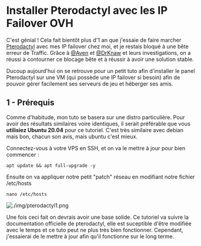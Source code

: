 # Installer Pterodactyl avec les IP Failover OVH

C'est génial !
Cela fait bientôt plus d'1 an que j'essaie de faire marcher [Pterodactyl](https://pterodactyl.io) avec mes IP failover chez moi, et je restais bloqué à une bête erreur de Traffic.
Grâce à [@Aven](https://github.com/Aven678) et [@DrKnaw](https://github.com/DrKnaw) et leurs investigations, on a réussi à contourner ce blocage bête et à réussir à avoir une solution stable.

Ducoup aujourd'hui on se retrouve pour un petit tuto afin d'installer le panel Pterodactyl sur une VM (qui possède une IP failover si besoin) afin de pouvoir gérer facilement ses serveurs de jeu et héberger ses amis.

## 1 - Prérequis

Comme d'habitude, mon tuto se basera sur une distro particulière. Pour avoir des résultats similaires voire identiques, il serait préférable que vous **utilisiez Ubuntu 20.04** pour ce tutoriel. C'est très similaire avec debian mais bon, chacun son avis, mais ubuntu c'est mieux.

Connectez-vous à votre VPS en SSH, et on va le mettre à jour pour bien commencer :

```
apt update && apt full-upgrade -y
```

Ensuite on va appliquer notre petit "patch" réseau en modifiant notre fichier /etc/hosts

```
nano /etc/hosts
```

![./img/pterodactyl1.png](pterodactyl1.png)

Une fois ceci fait on devrais avoir une base solide.
Ce tutoriel va suivre la documentation officielle de pterodactyl, elle est suceptible d'être modifiée avec le temps et ce tuto peut ne plus très bien fonctionner. Cependant, j'essaierai de le mettre à jour afin qu'il fonctionne sur le long terme.
